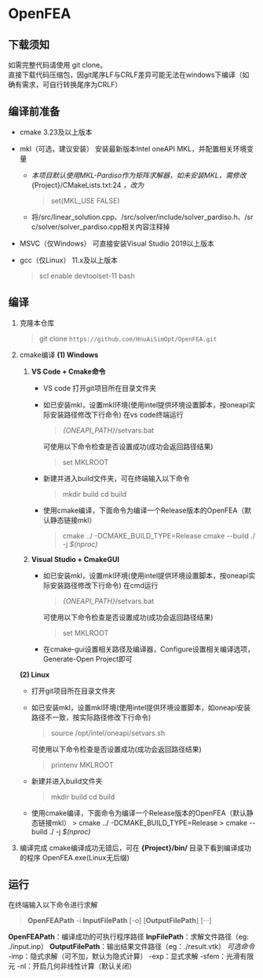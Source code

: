 # OpenFEA
## 下载须知
如需完整代码请使用 git clone。  
直接下载代码压缩包，因git尾序LF与CRLF差异可能无法在windows下编译（如确有需求，可自行转换尾序为CRLF）  

## 编译前准备
- cmake
3.23及以上版本
- mkl（可选，建议安装）
安装最新版本Intel oneAPI MKL，并配置相关环境变量
  - *本项目默认使用MKL-Pardiso作为矩阵求解器，如未安装MKL，需修改* {Project}/CMakeLists.txt:24 *，改为*
    > set(MKL_USE FALSE)
  - 将/src/linear_solution.cpp、/src/solver/include/solver_pardiso.h、/src/solver/solver_pardiso.cpp相关内容注释掉

- MSVC（仅Windows）
可直接安装Visual Studio 2019以上版本
- gcc（仅Linux）
11.x及以上版本
  > scl enable devtoolset-11 bash
## 编译
1. 克隆本仓库
   > git clone `https://github.com/HnuAiSimOpt/OpenFEA.git`
2. cmake编译
   **(1) Windows**
      1. **VS Code + Cmake命令**
         - VS code 打开git项目所在目录文件夹
         - 如已安装mkl，设置mkl环境(使用intel提供环境设置脚本，按oneapi实际安装路径修改下行命令)
           在vs code终端运行
           > *{ONEAPI_PATH}*/setvars.bat  

           可使用以下命令检查是否设置成功(成功会返回路径结果)
           > set MKLROOT
         - 新建并进入build文件夹，可在终端输入以下命令
              > mkdir build
              > cd build
         - 使用cmake编译，下面命令为编译一个Release版本的OpenFEA（默认静态链接mkl）
              > cmake ../ -DCMAKE_BUILD_TYPE=Release
              > cmake --build ./ -j *$(nproc)*
      2. **Visual Studio + CmakeGUI**
         - 如已安装mkl，设置mkl环境(使用intel提供环境设置脚本，按oneapi实际安装路径修改下行命令)
           在cmd运行
           > *{ONEAPI_PATH}*/setvars.bat  

           可使用以下命令检查是否设置成功(成功会返回路径结果)
           > set MKLROOT
         - 在cmake-gui设置相关路径及编译器，Configure设置相关编译选项，Generate-Open Project即可

    **(2) Linux**
      - 打开git项目所在目录文件夹
      - 如已安装mkl，设置mkl环境(使用intel提供环境设置脚本，如oneapi安装路径不一致，按实际路径修改下行命令)
          > source /opt/intel/oneapi/setvars.sh   

          可使用以下命令检查是否设置成功(成功会返回路径结果)
          > printenv MKLROOT
      - 新建并进入build文件夹
           > mkdir build
           > cd build
      - 使用cmake编译，下面命令为编译一个Release版本的OpenFEA（默认静态链接mkl）
              > cmake ../ -DCMAKE_BUILD_TYPE=Release
              > cmake --build ./ -j *$(nproc)*
1. 编译完成
cmake编译成功无错后，可在 **{Project}/bin/** 目录下看到编译成功的程序 OpenFEA.exe(Linux无后缀)

## 运行
在终端输入以下命令进行求解
> **OpenFEAPath** -i **InputFilePath** [-o] [**OutputFilePath**] [···]   

**OpenFEAPath**：编译成功的可执行程序路径
**InpFilePath**：求解文件路径（eg: ./input.inp）
**OutputFilePath**：输出结果文件路径（eg：./result.vtk）
*可选命令*
-imp：隐式求解（可不加，默认为隐式计算）
-exp：显式求解
-sfem：光滑有限元
-nl：开启几何非线性计算（默认关闭）